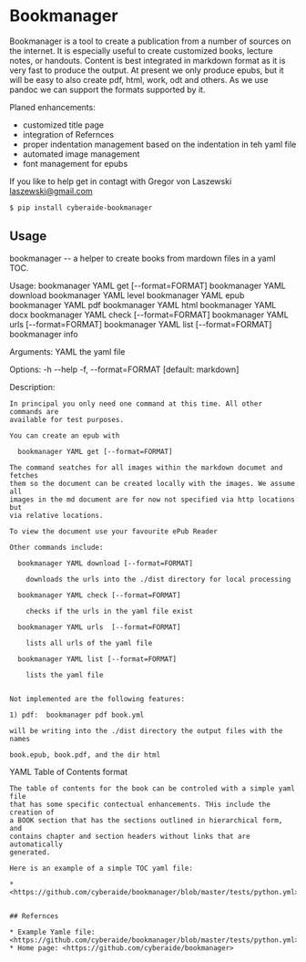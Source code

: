 
# Bookmanager

Bookmanager is a tool to create a publication from a number of sources on the
internet. It is especially useful to create customized books, lecture notes, or
handouts. Content is best integrated in markdown format as it is very fast to
produce the output. At present we only produce epubs, but it will be easy to
also create pdf, html, work, odt and others. As we use pandoc we can support the
formats supported by it.

Planed enhancements:

* customized title page
* integration of Refernces
* proper indentation management based on the indentation in teh yaml file
* automated image management
* font management for epubs

If you like to help get in contagt with Gregor von Laszewski
<laszewski@gmail.com>

```bash
$ pip install cyberaide-bookmanager
```

## Usage
bookmanager -- a helper to create books from mardown files in a yaml TOC.

Usage:
  bookmanager YAML get [--format=FORMAT]
  bookmanager YAML download
  bookmanager YAML level
  bookmanager YAML epub
  bookmanager YAML pdf
  bookmanager YAML html
  bookmanager YAML docx
  bookmanager YAML check [--format=FORMAT]
  bookmanager YAML urls [--format=FORMAT]
  bookmanager YAML list [--format=FORMAT]
  bookmanager info


Arguments:
  YAML   the yaml file

Options:
  -h --help
  -f, --format=FORMAT     [default: markdown]

Description:

    In principal you only need one command at this time. All other commands are
    available for test purposes.

    You can create an epub with

      bookmanager YAML get [--format=FORMAT]

    The command seatches for all images within the markdown documet and fetches
    them so the document can be created locally with the images. We assume all
    images in the md document are for now not specified via http locations but
    via relative locations.

    To view the document use your favourite ePub Reader

    Other commands include:

      bookmanager YAML download [--format=FORMAT]

        downloads the urls into the ./dist directory for local processing

      bookmanager YAML check [--format=FORMAT]

        checks if the urls in the yaml file exist

      bookmanager YAML urls  [--format=FORMAT]

        lists all urls of the yaml file

      bookmanager YAML list [--format=FORMAT]

        lists the yaml file


    Not implemented are the following features:

    1) pdf:  bookmanager pdf book.yml

    will be writing into the ./dist directory the output files with the names

    book.epub, book.pdf, and the dir html

  YAML Table of Contents format

    The table of contents for the book can be controled with a simple yaml file
    that has some specific contectual enhancements. THis include the creation of
    a BOOK section that has the sections outlined in hierarchical form, and
    contains chapter and section headers without links that are automatically
    generated.

    Here is an example of a simple TOC yaml file:

    * <https://github.com/cyberaide/bookmanager/blob/master/tests/python.yml>
```

## Refernces

* Example Yamle file: <https://github.com/cyberaide/bookmanager/blob/master/tests/python.yml>
* Home page: <https://github.com/cyberaide/bookmanager>
 

